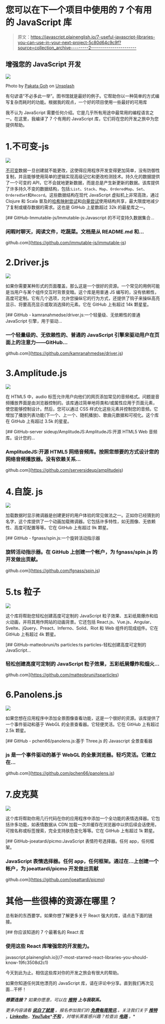 # 您可以在下一个项目中使用的 7 个有用的 JavaScript 库

> 原文：<https://javascript.plainenglish.io/7-useful-javascript-libraries-you-can-use-in-your-next-project-5c80d64c9c9f?source=collection_archive---------2----------------------->

## 增强您的 JavaScript 开发

![](img/5bb74f4874368613e88ea5431d3f0535.png)

Photo by [Pakata Goh](https://unsplash.com/@pakata?utm_source=unsplash&utm_medium=referral&utm_content=creditCopyText) on [Unsplash](https://unsplash.com/s/photos/Programming?utm_source=unsplash&utm_medium=referral&utm_content=creditCopyText)

有句谚语“不必多此一举”。图书馆就是最好的例子。它帮助你以一种简单的方式编写复杂而耗时的功能。根据我的观点，一个好的项目使用一些最好的可用库

我不认为 JavaScript 需要任何介绍。它是几乎所有用途中最常用的编程语言之一。在这里，我编译了 7 个有用的 JavaScript 库，它们将在您的开发之旅中为您提供帮助。

# 1.不可变-js

![](img/db9aea987feafed04d9bc1c868f3d055.png)

[不可变](https://en.wikipedia.org/wiki/Immutable_object)数据一旦创建就不能更改，这使得应用程序开发变得更加简单，没有防御性复制，并且能够使用简单的逻辑实现高级记忆和更改检测技术。持久化的数据提供了一个可变的 API，它不会就地更新数据，而是总是产生新更新的数据。该库提供了许多持久不变的数据结构，包括:`List`、`Stack`、`Map`、`OrderedMap`、`Set`、`OrderedSet`和`Record`。这些数据结构在现代 JavaScript 虚拟机上非常高效，通过 Clojure 和 Scala 普及的[哈希映射尝试](https://en.wikipedia.org/wiki/Hash_array_mapped_trie)和[向量尝试](https://hypirion.com/musings/understanding-persistent-vector-pt-1)使用结构共享，最大限度地减少了复制或缓存数据的需求。这也是 GitHub 上星数超过 32k 的最星库之一。

[](https://github.com/immutable-js/immutable-js) [## GitHub-Immutable-js/Immutable-js:Javascript 的不可变持久数据集合…

### 闲暇时聊天，阅读文件，吃蔬菜。文档是从 README.md 和…

github.com](https://github.com/immutable-js/immutable-js) 

# 2.Driver.js

![](img/56b92bcace1417b4eac73b0ce0192abf.png)

如果你需要某种形式的页面覆盖，那么这是一个很好的资源。一个常见的用例可能是当用户与某个组件交互时背景变暗。这个库是用普通 JS 编写的，没有依赖性，高度可定制。它有几个选项，允许您操纵它的行为方式，还提供了钩子来操纵高亮显示、将要高亮显示或取消选择的元素。它在 GitHub 上有超过 14k 颗星星。

[](https://github.com/kamranahmedse/driver.js) [## GitHub - kamranahmedse/driver.js:一个轻量级、无依赖性的普通 JavaScript 引擎，用于驱动…

### 一个轻量级的、无依赖性的、普通的 JavaScript 引擎来驱动用户在页面上的注意力——GitHub…

github.com](https://github.com/kamranahmedse/driver.js) 

# 3.Amplitude.js

![](img/b873552347a8e7369cd4c9b7e5a00506.png)

在 HTML5 中，audio 标签允许用户向他们的网页添加常见的音频格式。问题是音频播放界面是由浏览器控制的。该库通过简单地将类和/或属性应用于页面元素，使您能够控制设计。然后，您可以通过 CSS 样式化这些元素并控制您的音频。它增加了播放列表功能(下一个、上一个、随机播放)、歌曲元数据和可视化。这个库在 GitHub 上有超过 3.5k 的星星。

[](https://github.com/serversideup/amplitudejs) [## GitHub-server sideup/AmplitudeJS:AmplitudeJS:开源 HTML5 Web 音频库。设计您的…

### AmplitudeJS:开源 HTML5 网络音频库。按照您想要的方式设计您的网络音频播放器。没有依赖关系…

github.com](https://github.com/serversideup/amplitudejs) 

# 4.自旋. js

![](img/7b1749dc329ad39a2279846deb8f1ce7.png)

加载数据时显示微调器是创建更好的用户体验的常见做法之一。正如你已经猜到的名字，这个库提供了一个动画加载微调器。它包括许多特性，如无图像、无依赖性、高度可配置等等。它在 GitHub 上有超过 9k 颗星。

[](https://github.com/fgnass/spin.js) [## GitHub - fgnass/spin.js:一个旋转活动指示器

### 旋转活动指示器。在 GitHub 上创建一个帐户，为 fgnass/spin.js 的开发做出贡献。

github.com](https://github.com/fgnass/spin.js) 

# 5.ts 粒子

![](img/9e9849c7f41921ff52691166acb792ae.png)

这个库将帮助您轻松创建高度可定制的 JavaScript 粒子效果、五彩纸屑爆炸和焰火动画，并将其用作网站的动画背景。它还包括 React.js、Vue.js、Angular、Svelte、jQuery、Preact、Inferno、Solid、Riot 和 Web 组件的现成组件。它在 GitHub 上有超过 4k 颗星。

[](https://github.com/matteobruni/tsparticles) [## GitHub-matteobruni/ts particles:ts particles-轻松创建高度可定制的 JavaScript…

### 轻松创建高度可定制的 JavaScript 粒子效果，五彩纸屑爆炸和烟火…

github.com](https://github.com/matteobruni/tsparticles) 

# 6.Panolens.js

![](img/e39289a4ef055a61821f0720c70c599e.png)

如果您想在应用程序中添加全景图像查看功能，这是一个很好的资源。该库提供了一个事件驱动和基于 WebGL 的全景查看器。它轻便灵活。它在 GitHub 上有超过 2.5k 颗星。

[](https://github.com/pchen66/panolens.js) [## GitHub - pchen66/panolens.js:基于 Three.js 的 Javascript 全景查看器

### js 是一个事件驱动的基于 WebGL 的全景浏览器。轻巧灵活。它建立在…

github.com](https://github.com/pchen66/panolens.js) 

# 7.皮克莫

![](img/45453b58586cd7e9f560a0a8dca7ab00.png)

这个库将帮助你用几行代码在你的应用程序中添加一个全功能的表情选择器。它包括许多功能，如表情数据从 CDN 加载一次并缓存在浏览器中以供后续会话使用，可按名称或标签搜索，完全支持肤色变化等等。它在 GitHub 上有超过 1k 颗星。

[](https://github.com/joeattardi/picmo) [## GitHub-joeatardi/picmo:JavaScript 表情符号选择器。任何 app，任何框架。

### JavaScript 表情选择器。任何 app，任何框架。通过在…上创建一个帐户，为 joeattardi/picmo 开发做出贡献

github.com](https://github.com/joeattardi/picmo) 

# 其他一些很棒的资源在哪里？

总有新的东西要学。如果你想了解更多关于 React 强大的库，请点击下面的链接。

[](/7-most-starred-react-libraries-you-should-know-19fc3508d2c1) [## 你应该知道的 7 个最著名的 React 库

### 使用这些 React 库增强您的开发能力。

javascript.plainenglish.io](/7-most-starred-react-libraries-you-should-know-19fc3508d2c1) 

今天到此为止。相信这些库对你的开发之旅会有很大的帮助。

如果你知道任何其他漂亮的 JavaScript 库，请在评论中分享。直到我们再次见面…干杯！

***想要连接？*** *如果你愿意，可以在* [***推特***](https://twitter.com/FarhanTanvirBD) ***上与我联系。***

*更多内容请看* [***说白了就是***](https://plainenglish.io/) *。报名参加我们的* [***免费每周简讯***](http://newsletter.plainenglish.io/) *。关注我们关于* [***推特***](https://twitter.com/inPlainEngHQ) ，[***LinkedIn***](https://www.linkedin.com/company/inplainenglish/)*，*[***YouTube***](https://www.youtube.com/channel/UCtipWUghju290NWcn8jhyAw)*[***不和***](https://discord.gg/GtDtUAvyhW) *。对增长黑客感兴趣？检查出* [***电路***](https://circuit.ooo/) *。**